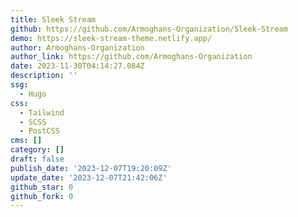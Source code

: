 ```yaml
---
title: Sleek Stream
github: https://github.com/Armoghans-Organization/Sleek-Stream
demo: https://sleek-stream-theme.netlify.app/
author: Armoghans-Organization
author_link: https://github.com/Armoghans-Organization
date: 2023-11-30T04:14:27.084Z
description: ''
ssg:
  - Hugo
css:
  - Tailwind
  - SCSS
  - PostCSS
cms: []
category: []
draft: false
publish_date: '2023-12-07T19:20:09Z'
update_date: '2023-12-07T21:42:06Z'
github_star: 0
github_fork: 0
---
```

